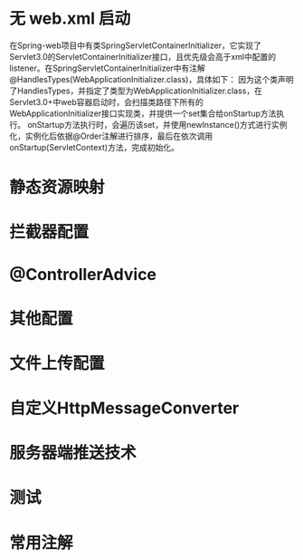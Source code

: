 # 无 web.xml 启动
在Spring-web项目中有类SpringServletContainerInitializer，它实现了Servlet3.0的ServletContainerInitializer接口，且优先级会高于xml中配置的listener。在SpringServletContainerInitializer中有注解@HandlesTypes(WebApplicationInitializer.class)，具体如下：
因为这个类声明了HandlesTypes，并指定了类型为WebApplicationInitializer.class，在Servlet3.0+中web容器启动时，会扫描类路径下所有的WebApplicationInitializer接口实现类，并提供一个set集合给onStartup方法执行。
onStartup方法执行时，会遍历该set，并使用newInstance()方式进行实例化，实例化后依据@Order注解进行排序，最后在依次调用onStartup(ServletContext)方法，完成初始化。
# 静态资源映射
# 拦截器配置
# @ControllerAdvice
# 其他配置
# 文件上传配置
# 自定义HttpMessageConverter
# 服务器端推送技术
# 测试

# 常用注解